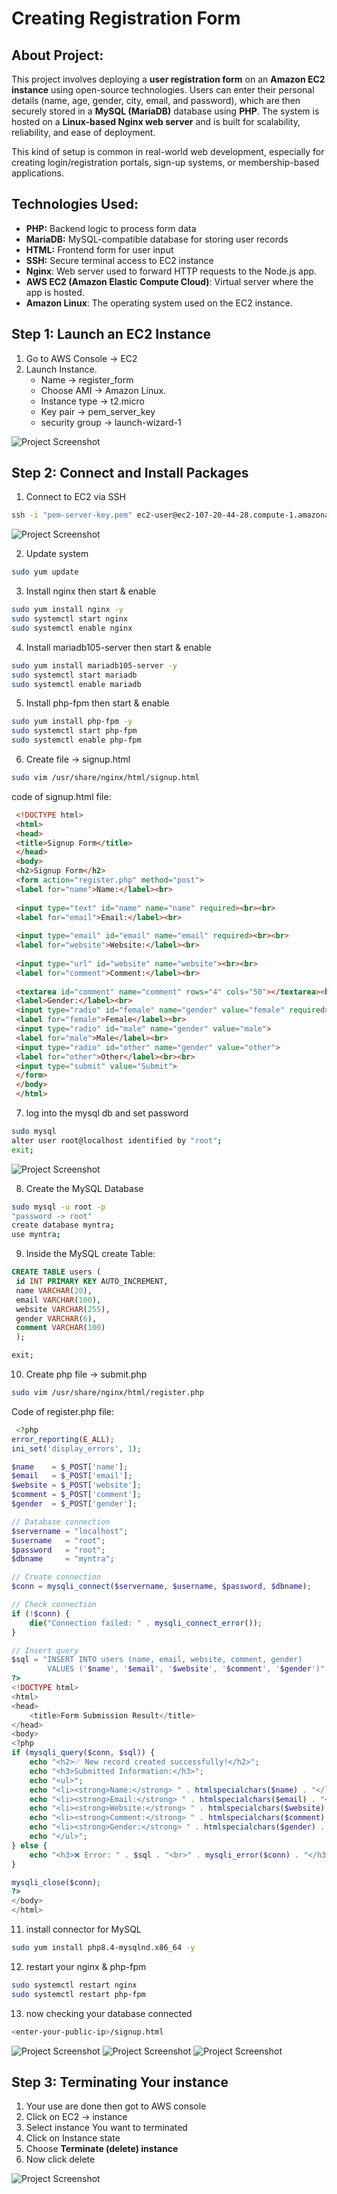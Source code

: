 # Creating Registration Form
## About Project:

This project involves deploying a **user registration form** on an **Amazon EC2 instance** using open-source technologies. Users can enter their personal details (name, age, gender, city, email, and password), which are then securely stored in a **MySQL (MariaDB)** database using **PHP**. The system is hosted on a **Linux-based Nginx web server** and is built for scalability, reliability, and ease of deployment.

This kind of setup is common in real-world web development, especially for creating login/registration portals, sign-up systems, or membership-based applications.

## Technologies Used:

- **PHP:** Backend logic to process form data
- **MariaDB:** MySQL-compatible database for storing user records
- **HTML:** Frontend form for user input
- **SSH:** Secure terminal access to EC2 instance
- **Nginx**: Web server used to forward HTTP requests to the Node.js app.
- **AWS EC2 (Amazon Elastic Compute Cloud)**: Virtual server where the app is hosted.
- **Amazon Linux**: The operating system used on the EC2 instance.

## Step 1: Launch an EC2 Instance

1. Go to AWS Console → EC2
2. Launch Instance.
    - Name → register_form
    - Choose AMI → Amazon Linux.
    - Instance type → t2.micro
    - Key pair → pem_server_key
    - security group → launch-wizard-1

![Project Screenshot](/images/console.jpg)

## Step 2: Connect and Install Packages

1. Connect to EC2 via SSH

```bash
ssh -i "pem-server-key.pem" ec2-user@ec2-107-20-44-28.compute-1.amazonaws.com
```
![Project Screenshot](/images/connect-instance.jpg)

2. Update system

```bash
sudo yum update
```

3. Install nginx then start & enable

```bash
sudo yum install nginx -y
sudo systemctl start nginx
sudo systemctl enable nginx
```

4. Install mariadb105-server then start & enable

```bash
sudo yum install mariadb105-server -y
sudo systemctl start mariadb
sudo systemctl enable mariadb
```

5. Install php-fpm then start & enable

```bash
sudo yum install php-fpm -y
sudo systemctl start php-fpm
sudo systemctl enable php-fpm
```

6. Create file → signup.html

```bash
sudo vim /usr/share/nginx/html/signup.html
```

code of signup.html file:

```html
 <!DOCTYPE html>
 <html>
 <head>
 <title>Signup Form</title>
 </head>
 <body>
 <h2>Signup Form</h2>
 <form action="register.php" method="post">
 <label for="name">Name:</label><br>
 
 <input type="text" id="name" name="name" required><br><br>
 <label for="email">Email:</label><br>
 
 <input type="email" id="email" name="email" required><br><br>
 <label for="website">Website:</label><br>
 
 <input type="url" id="website" name="website"><br><br>
 <label for="comment">Comment:</label><br>
 
 <textarea id="comment" name="comment" rows="4" cols="50"></textarea><br><br>
 <label>Gender:</label><br>
 <input type="radio" id="female" name="gender" value="female" required>
 <label for="female">Female</label><br>
 <input type="radio" id="male" name="gender" value="male">
 <label for="male">Male</label><br>
 <input type="radio" id="other" name="gender" value="other">
 <label for="other">Other</label><br><br>
 <input type="submit" value="Submit">
 </form>
 </body>
 </html>
```

7. log into the mysql db and set password
```bash
sudo mysql
alter user root@localhost identified by "root";
exit;
```
![Project Screenshot](/images/sudo-mysql.jpg)

8.  Create the MySQL Database 

```bash
sudo mysql -u root -p
"password -> root"
create database myntra;
use myntra;
```

9. Inside the MySQL create Table:

```sql
CREATE TABLE users (
 id INT PRIMARY KEY AUTO_INCREMENT,
 name VARCHAR(20),
 email VARCHAR(100),
 website VARCHAR(255),
 gender VARCHAR(6),
 comment VARCHAR(100)
 );

exit;
```

10. Create php file → submit.php

```bash
sudo vim /usr/share/nginx/html/register.php
```

Code of register.php file:

```php
 <?php
error_reporting(E_ALL);
ini_set('display_errors', 1);

$name    = $_POST['name'];
$email   = $_POST['email'];
$website = $_POST['website'];
$comment = $_POST['comment'];
$gender  = $_POST['gender'];

// Database connection
$servername = "localhost";
$username   = "root";
$password   = "root";
$dbname     = "myntra";

// Create connection
$conn = mysqli_connect($servername, $username, $password, $dbname);

// Check connection
if (!$conn) {
    die("Connection failed: " . mysqli_connect_error());
}

// Insert query
$sql = "INSERT INTO users (name, email, website, comment, gender)
        VALUES ('$name', '$email', '$website', '$comment', '$gender')";
?>
<!DOCTYPE html>
<html>
<head>
    <title>Form Submission Result</title>
</head>
<body>
<?php
if (mysqli_query($conn, $sql)) {
    echo "<h2>✅ New record created successfully!</h2>";
    echo "<h3>Submitted Information:</h3>";
    echo "<ul>";
    echo "<li><strong>Name:</strong> " . htmlspecialchars($name) . "</li>";
    echo "<li><strong>Email:</strong> " . htmlspecialchars($email) . "</li>";
    echo "<li><strong>Website:</strong> " . htmlspecialchars($website) . "</li>";
    echo "<li><strong>Comment:</strong> " . htmlspecialchars($comment) . "</li>";
    echo "<li><strong>Gender:</strong> " . htmlspecialchars($gender) . "</li>";
    echo "</ul>";
} else {
    echo "<h3>❌ Error: " . $sql . "<br>" . mysqli_error($conn) . "</h3>";
}

mysqli_close($conn);
?>
</body>
</html>
```

11. install connector for MySQL 

```bash
sudo yum install php8.4-mysqlnd.x86_64 -y
```

12. restart your nginx & php-fpm 

```bash
sudo systemctl restart nginx
sudo systemctl restart php-fpm
```

13. now checking your database connected 

```bash
<enter-your-public-ip>/signup.html
```
![Project Screenshot](/images/register-form.jpg)
![Project Screenshot](/images/data-save.jpg)
![Project Screenshot](/images/database.jpg)

## Step 3: Terminating Your instance

1. Your use are done then got to AWS console 
2. Click on EC2 → instance 
3. Select instance You want to terminated
4. Click on Instance state 
5. Choose **Terminate (delete) instance**
6. Now click delete

![Project Screenshot](/images/delete-instance.jpg)
